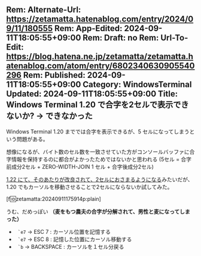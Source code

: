 Rem: Alternate-Url: https://zetamatta.hatenablog.com/entry/2024/09/11/180555
Rem: App-Edited: 2024-09-11T18:05:55+09:00
Rem: Draft: no
Rem: Url-To-Edit: https://blog.hatena.ne.jp/zetamatta/zetamatta.hatenablog.com/atom/entry/6802340630905540296
Rem: Published: 2024-09-11T18:05:55+09:00
Category: WindowsTerminal
Updated: 2024-09-11T18:05:55+09:00
Title: Windows Terminal 1.20 で合字を2セルで表示できないか? → できなかった
---
[prev]: https://zetamatta.hatenablog.com/entry/2024/08/30/025425

Windows Terminal 1.20 まででは合字を表示できるが、5 セルになってしまうという問題がある。

想像になるが、バイト数のセル数を一致させていた方がコンソールバッファに合字情報を保持するのに都合がよかったためではないかと思われる (5セル = 合字前成分2セル + ZERO-WIDTH-JOIN 1 セル + 合字後成分2セル)

[1.22 にて、そのあたりが改良されて、2セルにおさまるようになる][prev]みたいだが、1.20 でもカーソルを移動させることで2セルにならないか試してみた。

[f:id:zetamatta:20240911175914p:plain]

うむ、だめっぽい  **（麦をもつ農夫の合字が分解されて、男性と麦になってしまった）**

- `` `e7`` → ESC 7 : カーソル位置を記憶する
- `` `e7`` → ESC 8 : 記憶した位置にカーソル移動する
- `` `b`` → BACKSPACE : カーソルを１セル分戻る